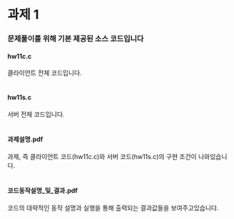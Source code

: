 # 과제 1
### 문제풀이를 위해 기본 제공된 소스 코드입니다
#### hw11c.c
클라이언트 전체 코드입니다.
<br>
<br>
#### hw11s.c
서버 전체 코드입니다.
<br>
<br>
#### 과제설명.pdf
과제, 즉 클라이언트 코드(hw11c.c)와 서버 코드(hw11s.c)의 구현 조건이 나와있습니다.
<br>
<br>
#### 코드동작설명_및_결과.pdf
코드의 대략적인 동작 설명과 실행을 통해 출력되는 결과값들을 보여주고있습니다.
